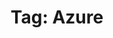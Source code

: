 ---
layout: tag
title: "Tag: Azure"
description: Showing all posts with the tag 'Azure'
tag: azure
permalink: /tag/azure/
---